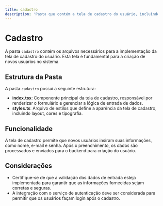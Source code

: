 ```yaml
---
title: cadastro
description: 'Pasta que contém a tela de cadastro do usuário, incluindo componentes e estilos relacionados.'
---
```


# Cadastro

A pasta `cadastro` contém os arquivos necessários para a implementação da tela de cadastro do usuário. Esta tela é fundamental para a criação de novos usuários no sistema.

## Estrutura da Pasta

A pasta `cadastro` possui a seguinte estrutura:

- **index.tsx**: Componente principal da tela de cadastro, responsável por renderizar o formulário e gerenciar a lógica de entrada de dados.
- **styles.ts**: Arquivo de estilos que define a aparência da tela de cadastro, incluindo layout, cores e tipografia.

## Funcionalidade

A tela de cadastro permite que novos usuários insiram suas informações, como nome, e-mail e senha. Após o preenchimento, os dados são processados e enviados para o backend para criação do usuário.

## Considerações

- Certifique-se de que a validação dos dados de entrada esteja implementada para garantir que as informações fornecidas sejam corretas e seguras.
- A integração com o serviço de autenticação deve ser considerada para permitir que os usuários façam login após o cadastro.